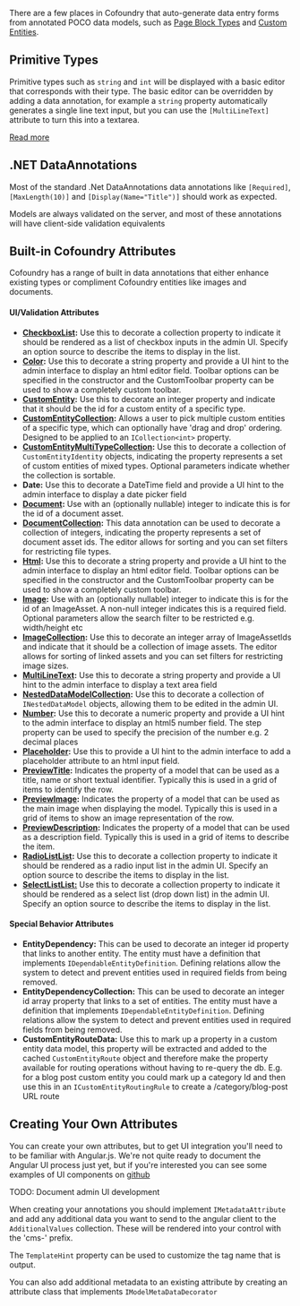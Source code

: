 ﻿There are a few places in Cofoundry that auto-generate data entry forms from annotated POCO data models, such as [Page Block Types](/content-management/page-block-types) and [Custom Entities](/content-management/custom-entities).  

## Primitive Types

Primitive types such as `string` and `int` will be displayed with a basic editor that corresponds with their type. The basic editor can be overridden by adding a data annotation, for example a `string` property automatically generates a single line text input, but you can use the `[MultiLineText]` attribute to turn this into a textarea.

[Read more](data-model-annotations/primitives)

## .NET DataAnnotations

Most of the standard .Net DataAnnotations data annotations like `[Required]`, `[MaxLength(10)]` and `[Display(Name="Title")]` should work as expected. 

Models are always validated on the server, and most of these annotations will have client-side validation equivalents 

## Built-in Cofoundry Attributes

Cofoundry has a range of built in data annotations that either enhance existing types or compliment Cofoundry entities like images and documents. 

#### UI/Validation Attributes

- **[CheckboxList](data-model-annotations/selection-lists#checkboxlist):** Use this to decorate a collection property to indicate it should be rendered as a list of checkbox inputs in the admin UI. Specify an option source to describe the items to display in the list.
- **[Color](data-model-annotations/miscellaneous#color):** Use this to decorate a string property and provide a UI hint to the admin interface to display an html editor field. Toolbar options can be specified in the constructor and the CustomToolbar property can be used to show a completely custom toolbar.
- **[CustomEntity](data-model-annotations/Custom-Entities):** Use this to decorate an integer property and indicate that it should be the id for a custom entity of a specific type.
- **[CustomEntityCollection](data-model-annotations/Custom-Entities#customentitycollection):** Allows a user to pick multiple custom entities of a specific type, which can optionally have 'drag and drop' ordering. Designed to be applied to an `ICollection<int>` property.
- **[CustomEntityMultiTypeCollection](data-model-annotations/Custom-Entities#customentitymultitypecollection):** Use this to decorate a collection of `CustomEntityIdentity` objects, indicating the property represents a set of custom entities of mixed types. Optional parameters indicate whether the collection is sortable.
- **Date:** Use this to decorate a DateTime field and provide a UI hint to the admin interface to display a date picker field
- **[Document](/content-management/data-model-annotations/Documents):** Use with an (optionally nullable) integer to indicate this is for the id of a document asset.
- **[DocumentCollection](/content-management/data-model-annotations/Documents#documentcollection):** This data annotation can be used to decorate a collection of integers, indicating the property represents a set of document asset ids. The editor allows for sorting and you can set filters for restricting file types.
- **[Html](/content-management/data-model-annotations/Html):** Use this to decorate a string property and provide a UI hint to the admin interface to display an html editor field. Toolbar options can be specified in the constructor and the CustomToolbar property can be used to show a completely custom toolbar.
- **[Image](/content-management/data-model-annotations/Images):** Use with an (optionally nullable) integer to indicate this is for the id of an ImageAsset. A non-null integer indicates this is a required field. Optional parameters allow the search filter to be restricted e.g. width/height etc
- **[ImageCollection](data-model-annotations/Images#imagecollection):** Use this to decorate an integer array of ImageAssetIds and indicate that it should be a collection of image assets. The editor allows for sorting of linked assets and you can set filters for restricting image sizes.
- **[MultiLineText](data-model-annotations/primitives#multilinetext):** Use this to decorate a string property and provide a UI hint to the admin interface to display a text area field
- **[NestedDataModelCollection](data-model-annotations/nested-data-models):** Use this to decorate a collection of `INestedDataModel` objects, allowing them to be edited in the admin UI.
- **[Number](data-model-annotations/primitives#number):** Use this to decorate a numeric property and provide a UI hint to the admin interface to display an html5 number field. The step property can be used to specify the precision of the number e.g. 2 decimal places
- **[Placeholder](data-model-annotations/miscellaneous#placeholder):** Use this to provide a UI hint to the admin interface to add a placeholder attribute to an html input field.
- **[PreviewTitle](data-model-annotations/display-preview):** Indicates the property of a model that can be used as a title, name or short textual identifier. Typically this is used in a grid of items to identify the row.
- **[PreviewImage](data-model-annotations/display-preview):** Indicates the property of a model that can be used as the main image when displaying the model. Typically this is used in a grid of items to show an image representation of the row.
- **[PreviewDescription](data-model-annotations/display-preview):** Indicates the property of a model that can be used as a description field. Typically this is used in a grid of items to describe the item.
- **[RadioListList](data-model-annotations/selection-lists#radiolist):** Use this to decorate a collection property to indicate it should be rendered as a radio input list in the admin UI. Specify an option source to describe the items to display in the list.
- **[SelectListList:](data-model-annotations/selection-lists#selectlist)** Use this to decorate a collection property to indicate it should be rendered as a select list (drop down list) in the admin UI. Specify an option source to describe the items to display in the list.

#### Special Behavior Attributes

- **EntityDependency:** This can be used to decorate an integer id property that links to another entity. The entity must have a definition that implements `IDependableEntityDefinition`. Defining relations allow the system to detect and prevent entities used in required fields from being removed.
- **EntityDependencyCollection:** This can be used to decorate an integer id array property that links to a set of entities. The entity must have a definition that implements `IDependableEntityDefinition`. Defining relations allow the system to detect and prevent entities used in required fields from being removed.
- **CustomEntityRouteData:** Use this to mark up a property in a custom entity data model, this property will be extracted and added to the cached `CustomEntityRoute` object and therefore make the property available for routing operations without having to re-query the db. E.g. for a blog post custom entity you could mark up a category Id and then use this in an `ICustomEntityRoutingRule` to create a /category/blog-post URL route

## Creating Your Own Attributes

You can create your own attributes, but to get UI integration you'll need to to be familiar with Angular.js. We're not quite ready to document the Angular UI process just yet, but if you're interested you can see some examples of UI components on [github](https://github.com/cofoundry-cms/cofoundry/tree/master/src/Cofoundry.Web.Admin/Admin/Modules/Shared/Js/UIComponents)

TODO: Document admin UI development

When creating your annotations you should implement `IMetadataAttribute` and add any additional data you want to send to the angular client to the `AdditionalValues` collection. These will be rendered into your control with the 'cms-' prefix. 

The `TemplateHint` property can be used to customize the tag name that is output.

You can also add additional metadata to an existing attribute by creating an attribute class that implements `IModelMetaDataDecorator` 
